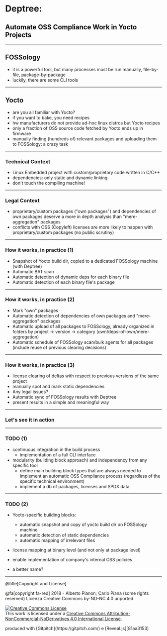 
# Deptree:

<h2 style="color: black;"> Automate OSS Compliance Work in Yocto Projects</h2>

---

## FOSSology

- it is a powerful tool, but many processes must be run manually, file-by-file, package-by-package
- luckily, there are some CLI tools

---

## Yocto

- are you all familiar with Yocto?
- if you want to bake, you need recipes
- hw manufacturers do not provide ad-hoc linux distros but Yocto recipes
- only a fraction of OSS source code fetched by Yocto ends up in firmware
- manually finding (hundreds of) relevant packages and uploading them to FOSSology: a crazy task

---

### Technical Context

- Linux Embedded project with custom/proprietary code written in C/C++
- dependencies: only static and dynamic linking
- don't touch the compiling machine! 

---

### Legal Context

- proprietary/custom packages ("own packages") and dependencies of own packages deserve a more in depth analysis than "mere-aggregation" packages
- conflicts with OSS (Copyleft) licenses are more likely to happen with proprietary/custom packages (no public scrutiny)

---

### How it works, in practice (1)

- Snapshot of Yocto build dir, copied to a dedicated FOSSology machine (with Deptree)
- Automatic BAT scan
- Automatic detection of dynamic deps for each binary file
- Automatic detection of each binary file's package

---

### How it works, in practice (2)

- Mark "own" packages
- Automatic detection of dependencies of own packages and "mere-aggregation" packages
- Automatic upload of all packages to FOSSology, already organized in folders by project -> version -> category (own/deps-of-own/mere-aggregation)
- Automatic schedule of FOSSology scan/bulk agents for all packages (include reuse of previous clearing decisions)

---

### How it works, in practice (3)

- license clearing of deltas with respect to previous versions of the same project
- manually spot and mark static dependencies
- Any legal issues?
- Automatic sync of FOSSology results with Deptree 
- present results in a simple and meaningful way

---
### Let's see it in action

---
### TODO (1)

- continuous integration in the build process 
    - implementation of a full CLI interface  
- modularity (building block approach) and independency from any specific tool 
    - define main building block types that are always needed to implement an automatic OSS Compliance process (regardless of the specific technical environment)
    - implement a db of packages, licenses and SPDX data

---
### TODO (2)

- Yocto-specific building blocks:
    - automatic snapshot and copy of yocto build dir on FOSSology machine
    - automatic detection of static dependencies
    - automatic mapping of irrelevant files

- license mapping at binary level (and not only at package level)
- enable implementation of company's internal OSS policies

- a better name?

---
@title[Copyright and License]
<div class="bottom">
@fa[copyright fa-red] 2018 - Alberto Pianon; Carlo Piana (some rights reserved)   
Licenza Creative Commons by-ND-NC 4.0 unported.  

<a rel="license" href="http://creativecommons.org/licenses/by-nc-nd/4.0/"><img alt="Creative Commons License" style="border-width:0" src="https://i.creativecommons.org/l/by-nc-nd/4.0/88x31.png" /></a><br />This work is licensed under a <a rel="license" href="http://creativecommons.org/licenses/by-nc-nd/4.0/">Creative Commons Attribution-NonCommercial-NoDerivatives 4.0 International License</a>.

<p>produced with [Gitpitch](https://gitpitch.com/) e [Reveal.js][81aa3153]</p>

</div>

  [81aa3153]: https://revealjs.com/ "Reveal"
